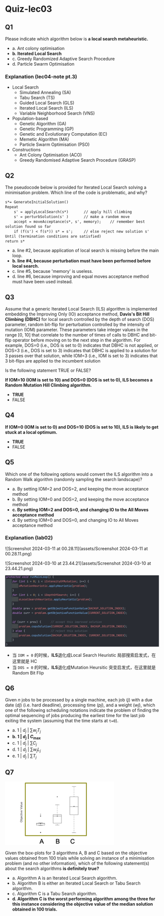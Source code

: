 # Quiz-lec03

## Q1

Please indicate which algorithm below is **a local search metaheuristic.**

-   a. Ant colony optimisation
-   **b. Iterated Local Search**
-   c. Greedy Randomized Adaptive Search Procedure
-   d. Particle Swarm Optimisation

### Explanation (lec04-note pt.3)

-   Local Search
    -   Simulated Annealing (SA)
    -   Tabu Search (TS)
    -   Guided Local Search (GLS)
    -   Iterated Local Search (ILS)
    -   Variable Neighborhood Search (VNS)
-   Population-based
    -   Genetic Algorithm (GA)
    -   Genetic Programming (GP)
    -   Genetic and Evolutionary Computation (EC)
    -   Memetic Algorithm (MA)
    -   Particle Swarm Optimisation (PSO)
-   Constructions
    -   Ant Colony Optimisation (ACO)
    -   Greedy Randomised Adaptive Search Procedure (GRASP)

## Q2

The pseudocode below is provided for Iterated Local Search solving a minimisation problem. Which line of the code is problematic, and why?

```
s*= GenerateInitialSolution()
Repeat
	s' = applyLocalSearch(s*) 		// apply hill climbing 
	s' = perturbSolution(s' ) 		// make a random move
	accept = moveAcceptance(s*, s', memory);  	// remember best solution found so far
	if (f(s') < f(s*)) s* = s'; 	// else reject new solution s'
Until (termination conditions are satisfied) 
return s*
```

-   a. line #2, because application of local search is missing before the main loop.
-   **b. line #4, because perturbation must have been performed before local search.**
-   c. line #5, because 'memory' is useless.
-   d. line #6, because improving and equal moves acceptance method must have been used instead.

## Q3

Assume that a generic Iterated Local Search (ILS) algorithm is implemented embedding the Improving Only (IO) acceptance method, **Davis's Bit Hill Climbing (DBHC)** for local search controlled by the depth of search (DOS) parameter, random bit-flip for perturbation controlled by the intensity of mutation (IOM) parameter. These parameters take integer values in the range [0, 10] that correlate to the number of times of calls to DBHC and bit-flip operator before moving on to the next step in the algorithm. For example, DOS=0 (i.e., DOS is set to 0) indicates that DBHC is not applied, or  DOS=3 (i.e., DOS is set to 3) indicates that DBHC is applied to a solution for 3 passes over that solution, while IOM=3 (i.e., IOM is set to 3) indicates that 3 bit-flips are applied to the incumbent solution

Is the following statement TRUE or FALSE?

**If IOM=10 (IOM is set to 10) and DOS=0 (DOS is set to 0), ILS becomes a Random Mutation Hill Climbing algorithm.**

-   **TRUE**
-   FALSE

## Q4

**If IOM=0 (IOM is set to 0) and DOS=10 (DOS is set to 10), ILS is likely to get stuck at a local optimum.**

-   **TRUE**
-   FALSE

## Q5

Which one of the following options would convert the ILS algorithm into a Random Walk algorithm (randomly sampling the search landscape)?

-   a. By setting IOM=2 and DOS=2, and keeping the move acceptance method
-   b. By setting IOM=0 and DOS=2, and keeping the move acceptance method
-   **c. By setting IOM=2 and DOS=0, and changing IO to the All Moves acceptance method**
-   d. By setting IOM=0 and DOS=0, and changing IO to All Moves acceptance method

### Explanation (lab02)

![Screenshot 2024-03-11 at 00.28.11](assets/Screenshot 2024-03-11 at 00.28.11.png)

![Screenshot 2024-03-10 at 23.44.21](assets/Screenshot 2024-03-10 at 23.44.21.png)

<img src="assets/Screenshot 2024-03-10 at 23.44.55.png" alt="Screenshot 2024-03-10 at 23.44.55" style="zoom:50%;" />

-   当 `IOM = 0` 的时候，**ILS**退化成Local Search Heuristic 局部搜索启发式，在这里就是 HC
-   当 `DOS = 0` 的时候，**ILS**退化成Mutation Heursitic 突变启发式，在这里就是 Random Bit Flip

## Q6

Given *n* jobs to be processed by a single machine, each job (*j*) with a due date (*dj*) (i.e. hard deadline), processing time (*pj*), and a weight (*wj*), which one of the following scheduling notations indicate the problem of finding the optimal sequencing of jobs producing the earliest time for the last job exiting the system (assuming that the time starts at `t=0`).

-   a. $1 \ | \  d_j \ | \ \sum w_j T_j$
-   **b. $1 \ | \  d_j \ | \ C_{\max}$**
-   c. $1 \ | \  d_j \ | \ \sum C_j$
-   d. $1 \ | \  d_j \ | \ \sum w_j L_j$
-   e. $1 \ | \  d_j \ | \ \sum T_j$

## Q7

<img src="assets/Screenshot 2024-03-11 at 00.37.19.png" alt="Screenshot 2024-03-11 at 00.37.19" style="zoom:50%;" />

Given the box-plots for 3 algorithms A, B and C based on the objective values obtained from 100 trials while solving an instance of a minimisation problem (and no other information), which of the following statement(s) about the search algorithms **is definitely true?**

-   a. Algorithm A is an Iterated Local Search algorithm.
-   b. Algorithm B is either an Iterated Local Search or Tabu Search algorithm.
-   c. Algorithm C is a Tabu Search algorithm.
-   **d. Algorithm C is the worst performing algorithm among the three for this instance considering the objective value of the median solution obtained in 100 trials.**
